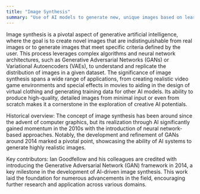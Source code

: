 ```yaml
---
title: "Image Synthesis"
summary: "Use of AI models to generate new, unique images based on learned patterns and features from a dataset."
---
```

Image synthesis is a pivotal aspect of generative artificial intelligence, where the goal is to create novel images that are indistinguishable from real images or to generate images that meet specific criteria defined by the user. This process leverages complex algorithms and neural network architectures, such as Generative Adversarial Networks (GANs) or Variational Autoencoders (VAEs), to understand and replicate the distribution of images in a given dataset. The significance of image synthesis spans a wide range of applications, from creating realistic video game environments and special effects in movies to aiding in the design of virtual clothing and generating training data for other AI models. Its ability to produce high-quality, detailed images from minimal input or even from scratch makes it a cornerstone in the exploration of creative AI potentials.

Historical overview: The concept of image synthesis has been around since the advent of computer graphics, but its realization through AI significantly gained momentum in the 2010s with the introduction of neural network-based approaches. Notably, the development and refinement of GANs around 2014 marked a pivotal point, showcasing the ability of AI systems to generate highly realistic images.

Key contributors: Ian Goodfellow and his colleagues are credited with introducing the Generative Adversarial Network (GAN) framework in 2014, a key milestone in the development of AI-driven image synthesis. This work laid the foundation for numerous advancements in the field, encouraging further research and application across various domains.

